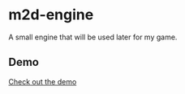 # m2d-engine

A small engine that will be used later for my game.

## Demo
[Check out the demo](https://mert574.github.io/m2d-engine/)
